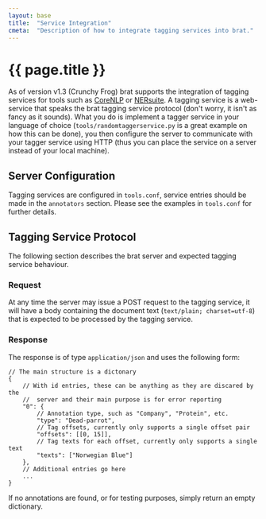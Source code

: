 ```yaml
---
layout: base
title:  "Service Integration"
cmeta:  "Description of how to integrate tagging services into brat."
---
```


# {{ page.title }} #

As of version v1.3 (Crunchy Frog) brat supports the integration of tagging
services for tools such as [CoreNLP][corenlp] or [NERsuite][nersuite].
A tagging service is a web-service that speaks the brat tagging service
protocol (don't worry, it isn't as fancy as it sounds).
What you do is implement a tagger service in your language of choice
(`tools/randomtaggerservice.py` is a great example on how this can be done),
you then configure the server to communicate with your tagger service using
HTTP (thus you can place the service on a server instead of your local machine).

[corenlp]: http://nlp.stanford.edu/software/corenlp.shtml
[nersuite]: http://nersuite.nlplab.org/

## Server Configuration ##

Tagging services are configured in `tools.conf`, service entries should be
made in the `annotators` section.
Please see the examples in `tools.conf` for further details.

## Tagging Service Protocol ##

The following section describes the brat server and expected tagging service
behaviour.

### Request ###

At any time the server may issue a POST request to the tagging service, it
will have a body containing the document text (`text/plain; charset=utf-8`)
that is expected to be processed by the tagging service.

### Response ###

The response is of type `application/json` and uses the following form:


    // The main structure is a dictonary
    {
        // With id entries, these can be anything as they are discared by the
        //  server and their main purpose is for error reporting
        "0": {
            // Annotation type, such as "Company", "Protein", etc.
            "type": "Dead-parrot",
            // Tag offsets, currently only supports a single offset pair
            "offsets": [[0, 15]],
            // Tag texts for each offset, currently only supports a single text
            "texts": ["Norwegian Blue"]
        },
        // Additional entries go here
        ...
    }

If no annotations are found, or for testing purposes, simply return an empty
dictionary.

